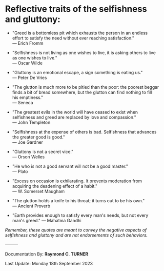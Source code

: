 # Reflective traits of the selfishness and gluttony:

* "Greed is a bottomless pit which exhausts the person in an endless effort to satisfy the need without ever reaching satisfaction."\
― Erich Fromm

* "Selfishness is not living as one wishes to live, it is asking others to live as one wishes to live."\
― Oscar Wilde

* "Gluttony is an emotional escape, a sign something is eating us."\
― Peter De Vries

* "The glutton is much more to be pitied than the poor: the poorest beggar finds a bit of bread somewhere, but the glutton can find nothing to fill his emptiness."\
― Seneca

* "The greatest evils in the world will have ceased to exist when selfishness and greed are replaced by love and compassion."\
― John Templeton

* "Selfishness at the expense of others is bad. Selfishness that advances the greater good is good."\
― Joe Gardner

* "Gluttony is not a secret vice."\
― Orson Welles

* "He who is not a good servant will not be a good master."\
 ― Plato

* "Excess on occasion is exhilarating. It prevents moderation from acquiring the deadening effect of a habit."\
― W. Somerset Maugham

* "The glutton holds a knife to his throat; it turns out to be his own."\
― Ancient Proverb

* "Earth provides enough to satisfy every man's needs, but not every man's greed."
— Mahatma Gandhi

*Remember, these quotes are meant to convey the negative aspects of selfishness and gluttony and are not endorsements of such behaviors.*

―――

Documentation By: **Raymond C. TURNER**

Last Update: Monday 18th September 2023